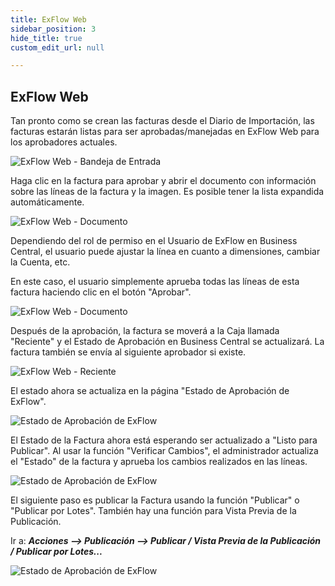 ```yaml
---
title: ExFlow Web
sidebar_position: 3
hide_title: true
custom_edit_url: null

---
```

## ExFlow Web

Tan pronto como se crean las facturas desde el Diario de Importación, las facturas estarán listas para ser aprobadas/manejadas en ExFlow Web para los aprobadores actuales.

![ExFlow Web - Bandeja de Entrada](@site/static/img/media/image231.png)

Haga clic en la factura para aprobar y abrir el documento con información sobre las líneas de la factura y la imagen. Es posible tener la lista expandida automáticamente.

![ExFlow Web - Documento](@site/static/img/media/image232.png)

Dependiendo del rol de permiso en el Usuario de ExFlow en Business Central, el usuario puede ajustar la línea en cuanto a dimensiones, cambiar la Cuenta, etc.

En este caso, el usuario simplemente aprueba todas las líneas de esta factura haciendo clic en el botón "Aprobar".

![ExFlow Web - Documento](@site/static/img/media/image233.png)

Después de la aprobación, la factura se moverá a la Caja llamada "Reciente" y el Estado de Aprobación en Business Central se actualizará. La factura también se envía al siguiente aprobador si existe.

![ExFlow Web - Reciente](@site/static/img/media/image234.png)

El estado ahora se actualiza en la página "Estado de Aprobación de ExFlow".

![Estado de Aprobación de ExFlow](@site/static/img/media/image235.png)

El Estado de la Factura ahora está esperando ser actualizado a "Listo para Publicar". Al usar la función "Verificar Cambios", el administrador actualiza el "Estado" de la factura y aprueba los cambios realizados en las líneas.

![Estado de Aprobación de ExFlow](@site/static/img/media/image236.png)

El siguiente paso es publicar la Factura usando la función "Publicar" o "Publicar por Lotes". También hay una función para Vista Previa de la Publicación.

Ir a: ***Acciones \--\> Publicación \--\> Publicar / Vista Previa de la Publicación / Publicar por Lotes\...***

![Estado de Aprobación de ExFlow](@site/static/img/media/image237.png)